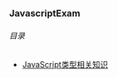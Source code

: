 ### JavascriptExam

###### 目录
* [JavaScript类型相关知识](https://github.com/ShadowWalker627/JavascriptExam/issues/1)
